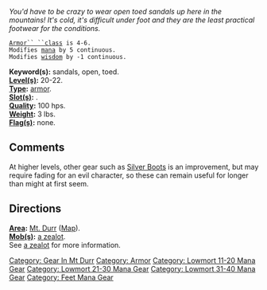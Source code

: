 *You'd have to be crazy to wear open toed sandals up here in the
mountains! It's cold, it's difficult under foot and they are the least
practical footwear for the conditions.*

[`Armor`` ``class`](Armor_Values "wikilink")` is 4-6.`  
`Modifies `[`mana`](Mana_Points "wikilink")` by 5 continuous.`  
`Modifies `[`wisdom`](Wisdom "wikilink")` by -1 continuous.`

**Keyword(s):** sandals, open, toed.  
**[Level(s)](Object_Level "wikilink"):** 20-22.  
**[Type](:Category:_Object_Types "wikilink"):**
[armor](:Category:_Armor "wikilink").  
**[Slot(s)](Object_Slots "wikilink"):** <worn on feet>.  
**[Quality](Object_Quality "wikilink"):** 100 hps.  
**[Weight](Object_Weight "wikilink"):** 3 lbs.  
**[Flag(s)](:Category:_Object_Flags "wikilink"):** none.  

## Comments

At higher levels, other gear such as [Silver
Boots](Silver_Boots "wikilink") is an improvement, but may require
fading for an evil character, so these can remain useful for longer than
might at first seem.

## Directions

**[Area](:Category:_Areas "wikilink"):** [Mt.
Durr](:Category:_Mt_Durr "wikilink") ([Map](Mt_Durr_Map "wikilink")).  
**[Mob(s)](:Category:_Mobs "wikilink"):** [a
zealot](Zealot "wikilink").  
See [a zealot](Zealot "wikilink") for more information.  

[Category: Gear In Mt Durr](Category:_Gear_In_Mt_Durr "wikilink")
[Category: Armor](Category:_Armor "wikilink") [Category: Lowmort 11-20
Mana Gear](Category:_Lowmort_11-20_Mana_Gear "wikilink") [Category:
Lowmort 21-30 Mana Gear](Category:_Lowmort_21-30_Mana_Gear "wikilink")
[Category: Lowmort 31-40 Mana
Gear](Category:_Lowmort_31-40_Mana_Gear "wikilink") [Category: Feet Mana
Gear](Category:_Feet_Mana_Gear "wikilink")
